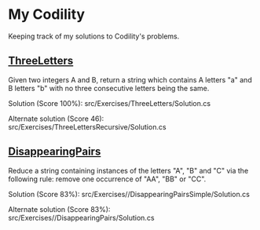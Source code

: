 # My Codility
Keeping track of my solutions to Codility's problems.

## [ThreeLetters](https://app.codility.com/programmers/trainings/5/three_letters/)
Given two integers A and B, return a string which contains A letters "a" and B letters "b" with no three consecutive letters being the same.

Solution (Score 100%): src/Exercises/ThreeLetters/Solution.cs

Alternate solution (Score 46): src/Exercises/ThreeLettersRecursive/Solution.cs

## [DisappearingPairs](https://app.codility.com/programmers/trainings/5/disappearing_pairs/)
Reduce a string containing instances of the letters "A", "B" and "C" via the following rule: remove one occurrence of "AA", "BB" or "CC".

Solution (Score 83%): src/Exercises//DisappearingPairsSimple/Solution.cs

Alternate solution (Score 83%): src/Exercises//DisappearingPairs/Solution.cs

